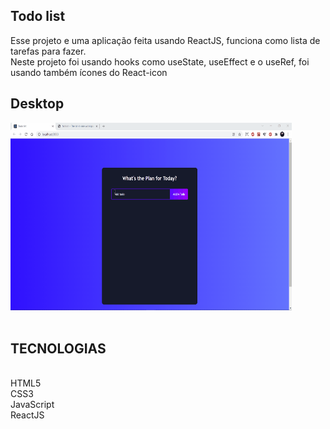 ## Todo list
Esse projeto e uma aplicação feita usando ReactJS, funciona como lista de tarefas para fazer. 
<br/>Neste projeto foi usando hooks como useState, useEffect e o useRef, foi usando também ícones do React-icon

## Desktop

<img src="./public/TodoDesktop.gif" width="450" height="300">
<br />
<br />

## TECNOLOGIAS

<BR/>HTML5
<br/>CSS3
<br/>JavaScript
<br/>ReactJS